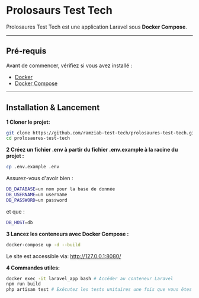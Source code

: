 # Prolosaurs Test Tech

Prolosaures Test Tech est une application Laravel sous **Docker Compose**.

---

##  Pré-requis

Avant de commencer, vérifiez si vous avez installé :

- [Docker](https://www.docker.com/)
- [Docker Compose](https://docs.docker.com/compose/install/)

---

##  Installation & Lancement

**1 Cloner le projet:**
```sh
git clone https://github.com/ramziab-test-tech/prolosaures-test-tech.git
cd prolosaures-test-tech
```
**2 Créez un fichier .env à partir du fichier .env.example à la racine du projet :**
```sh
cp .env.example .env
```
Assurez-vous d'avoir bien :
```sh
DB_DATABASE=un nom pour la base de donnée
DB_USERNAME=un username
DB_PASSWORD=un password
```
et que : 
```sh
DB_HOST=db
```
**3 Lancez les conteneurs avec Docker Compose :**
```sh
docker-compose up -d --build
```
Le site est accessible via: http://127.0.0.1:8080/

**4 Commandes utiles:**
```sh
docker exec -it laravel_app bash # Accéder au conteneur Laravel
npm run build
php artisan test # Exécutez les tests unitaires une fois que vous êtes dans le conteneur.
```
